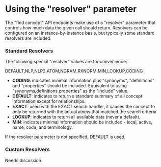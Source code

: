 <a name="top" />

Using the "resolver" parameter
=============================

The "find concept" API endpoints make use of a "resolver" parameter that controls
how much data the given call should return. Resolvers can be configured on an instance-by-instance basis, but typically some standard resolvers are included.

### Standard Resolvers

The following special "resolver" values are for convenience:

DEFAULT,NLP,NLP2,ATOM,NGRAM,RXNORM,MIN,LOOKUP,CODING

 - **CODING**: indicates minimal information plus "synonyms", "definitions" and "properties" should be included. Equivalent to using "synonyms,definitions,properties" as the "include" value. 
 - **DEFAULT**: indicates to return a standard summary of all concept information except for relationships.
 - **EXACT**: used with the EXACT search handler, it causes the concept to only be returned with the actual atoms that matched the search criteria
 - **LOOKUP**: indicates to return all available data (never a default).
 - **MIN**: indicates minimal information should be included - local, active, name, code, and terminology.

If the resolver parameter is not specified, DEFAULT is used.

### Custom Resolvers

Needs discussion.

